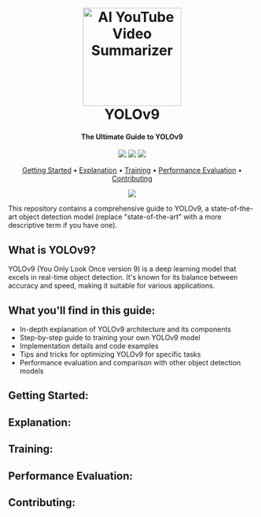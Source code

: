 <h1 align="center">
  <br>
  <a href="https://github.com/siddharthsky/the-ultimate-guide-to-yolov9"><img src="https://i.imgur.com/5GmbxJI.png" alt="AI YouTube Video Summarizer" width="200"></a>
  <br>
  YOLOv9
  <br>
</h1>

<h4 align="center">The Ultimate Guide to YOLOv9</h4>

<p align="center">
  <a href="https://github.com/siddharthsky/the-ultimate-guide-to-yolov9/issues"><img src="https://img.shields.io/github/issues/siddharthsky/the-ultimate-guide-to-yolov9"></a> 
  <a href="https://github.com/siddharthsky/the-ultimate-guide-to-yolov9/stargazers"><img src="https://img.shields.io/github/stars/siddharthsky/the-ultimate-guide-to-yolov9"></a>

  <a href="https://github.com/siddharthsky/google-gemini-yt-video-summarizer-AI-p/blob/main/LICENSE">
    <img src="https://img.shields.io/badge/License-MIT-blue.svg">
  </a>
</p>

<p align="center">
  <a href="#getting-started">Getting Started</a> •
  <a href="#features">Explanation</a> •
  <a href="#features">Training</a> •
  <a href="#features">Performance Evaluation</a> •
  <a href="#getting-started">Contributing</a> 
 
</p>

<p align="center">
  <a href="https://github.com/siddharthsky/google-gemini-yt-video-summarizer-AI-p"><img src=".gif" ></a>
</p>

<p>This repository contains a comprehensive guide to YOLOv9, a state-of-the-art object detection model (replace "state-of-the-art" with a more descriptive term if you have one).</p>

<h2>What is YOLOv9?</h2>

  <p>YOLOv9 (You Only Look Once version 9) is a deep learning model that excels in real-time object detection. It's known for its balance between accuracy and speed, making it suitable for various applications.</p>

  <h2>What you'll find in this guide:</h2>

  <ul>
    <li>In-depth explanation of YOLOv9 architecture and its components</li>
    <li>Step-by-step guide to training your own YOLOv9 model</li>
    <li>Implementation details and code examples</li>
    <li>Tips and tricks for optimizing YOLOv9 for specific tasks</li>
    <li>Performance evaluation and comparison with other object detection models</li>
  </ul>

<h2>Getting Started:</h2>
<h2>Explanation:</h2>
<h2>Training:</h2>
<h2>Performance Evaluation:</h2>
<h2>Contributing:</h2>
